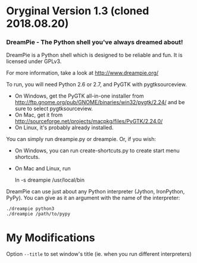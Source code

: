 # Oryginal Version 1.3 (cloned 2018.08.20)

### DreamPie - The Python shell you've always dreamed about!


DreamPie is a Python shell which is designed to be reliable and fun. It is licensed under GPLv3.

For more information, take a look at http://www.dreampie.org/

To run, you will need Python 2.6 or 2.7, and PyGTK with pygtksourceview.

* On Windows, get the PyGTK all-in-one installer from
  http://ftp.gnome.org/pub/GNOME/binaries/win32/pygtk/2.24/ and be sure to
  select pygtksourceview.
* On Mac, get it from http://sourceforge.net/projects/macpkg/files/PyGTK/2.24.0/
* On Linux, it's probably already installed.

You can simply run dreampie.py or dreampie. Or, if you wish:

* On Windows, you can run create-shortcuts.py to create start menu shortcuts.
* On Mac and Linux, run

    ln -s dreampie /usr/local/bin

DreamPie can use just about any Python interpreter (Jython, IronPython, PyPy).
You can give as it an argument with the name of the interpreter:

    ./dreampie python3
    ./dreampie /path/to/pypy


# My Modifications

Option `--title` to set window's title (ie. when you run different interpreters)

